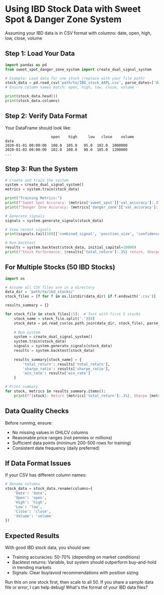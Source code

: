# Using IBD Stock Data with Sweet Spot & Danger Zone System

Assuming your IBD data is in CSV format with columns: date, open, high, low, close, volume

## Step 1: Load Your Data

```python
import pandas as pd
from sweet_spot_danger_zone_system import create_dual_signal_system

# Example: Load data for one stock (replace with your file path)
stock_data = pd.read_csv('path/to/IBD_stock_AAPL.csv', parse_dates=['date'], index_col='date')
# Ensure column names match: open, high, low, close, volume

print(stock_data.head())
print(stock_data.columns)
```

## Step 2: Verify Data Format

Your DataFrame should look like:
```
                     open    high     low   close    volume
date
2020-01-01 00:00:00  100.0  105.0   95.0  102.0  1000000
2020-01-02 00:00:00  102.0  108.0   98.0  105.0  1200000
...
```

## Step 3: Run the System

```python
# Create and train the system
system = create_dual_signal_system()
metrics = system.train(stock_data)

print("Training Metrics:")
print(f"Sweet Spot Accuracy: {metrics['sweet_spot']['val_accuracy']:.3f}")
print(f"Danger Zone Accuracy: {metrics['danger_zone']['val_accuracy']:.3f}")

# Generate signals
signals = system.generate_signals(stock_data)

# View recent signals
print(signals.tail(10)[['combined_signal', 'position_size', 'confidence_score']])

# Run backtest
results = system.backtest(stock_data, initial_capital=10000)
print(f"Stock Performance: {results['total_return']:.2%} return, Sharpe {results['sharpe_ratio']:.2f}")
```

## For Multiple Stocks (50 IBD Stocks)

```python
import os

# Assume all CSV files are in a directory
data_dir = 'path/to/ibd_stocks/'
stock_files = [f for f in os.listdir(data_dir) if f.endswith('.csv')]

results_summary = {}

for stock_file in stock_files[:5]:  # Test with first 5 stocks
    stock_name = stock_file.split('.')[0]
    stock_data = pd.read_csv(os.path.join(data_dir, stock_file), parse_dates=['date'], index_col='date')
    
    # Run system
    system = create_dual_signal_system()
    system.train(stock_data)
    signals = system.generate_signals(stock_data)
    results = system.backtest(stock_data)
    
    results_summary[stock_name] = {
        'total_return': results['total_return'],
        'sharpe_ratio': results['sharpe_ratio'],
        'win_rate': results['win_rate']
    }

# Print summary
for stock, metrics in results_summary.items():
    print(f"{stock}: Return {metrics['total_return']:.1%}, Sharpe {metrics['sharpe_ratio']:.2f}")
```

## Data Quality Checks

Before running, ensure:
- No missing values in OHLCV columns
- Reasonable price ranges (not pennies or millions)
- Sufficient data points (minimum 200-500 rows for training)
- Consistent date frequency (daily preferred)

## If Data Format Issues

If your CSV has different column names:
```python
# Rename columns
stock_data = stock_data.rename(columns={
    'Date': 'date',
    'Open': 'open',
    'High': 'high',
    'Low': 'low',
    'Close': 'close',
    'Volume': 'volume'
})
```

## Expected Results

With good IBD stock data, you should see:
- Training accuracies: 50-70% (depending on market conditions)
- Backtest returns: Variable, but system should outperform buy-and-hold in trending markets
- Signals: Clear buy/avoid recommendations with position sizing

Run this on one stock first, then scale to all 50. If you share a sample data file or error, I can help debug! What's the format of your IBD data files?